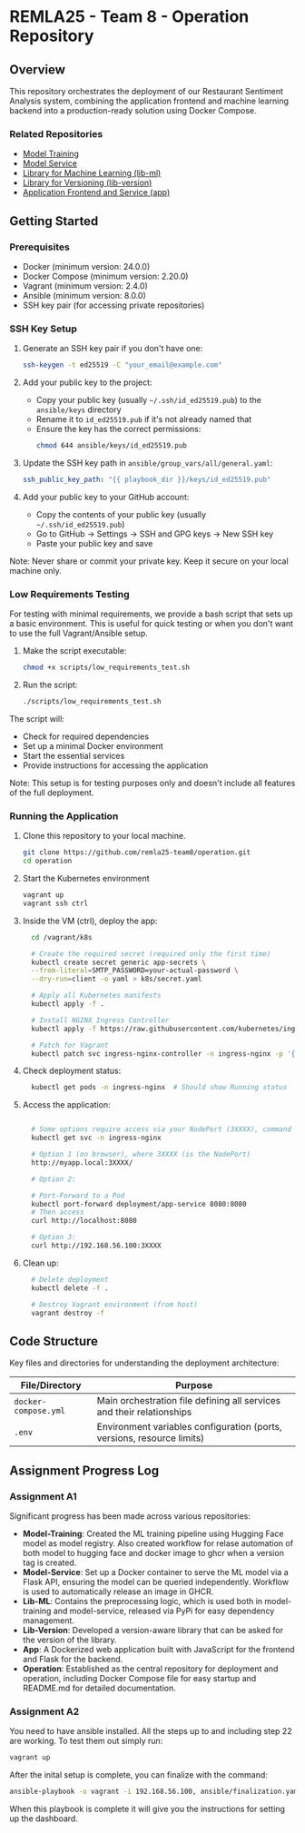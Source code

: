 # REMLA25 - Team 8 - Operation Repository

## Overview

This repository orchestrates the deployment of our Restaurant Sentiment Analysis system, combining the application frontend and machine learning backend into a production-ready solution using Docker Compose.


### Related Repositories

- [Model Training](https://github.com/remla25-team8/model-training)
- [Model Service](https://github.com/remla25-team8/model-service)
- [Library for Machine Learning (lib-ml)](https://github.com/remla25-team8/lib-ml)
- [Library for Versioning (lib-version)](https://github.com/remla25-team8/lib-version)
- [Application Frontend and Service (app)](https://github.com/remla25-team8/app)

## Getting Started

### Prerequisites

- Docker (minimum version: 24.0.0)
- Docker Compose (minimum version: 2.20.0)
- Vagrant (minimum version: 2.4.0)
- Ansible (minimum version: 8.0.0)
- SSH key pair (for accessing private repositories)

### SSH Key Setup

1. Generate an SSH key pair if you don't have one:
   ```bash
   ssh-keygen -t ed25519 -C "your_email@example.com"
   ```

2. Add your public key to the project:
   - Copy your public key (usually `~/.ssh/id_ed25519.pub`) to the `ansible/keys` directory
   - Rename it to `id_ed25519.pub` if it's not already named that
   - Ensure the key has the correct permissions:
     ```bash
     chmod 644 ansible/keys/id_ed25519.pub
     ```

3. Update the SSH key path in `ansible/group_vars/all/general.yaml`:
   ```yaml
   ssh_public_key_path: "{{ playbook_dir }}/keys/id_ed25519.pub"
   ```

4. Add your public key to your GitHub account:
   - Copy the contents of your public key (usually `~/.ssh/id_ed25519.pub`)
   - Go to GitHub → Settings → SSH and GPG keys → New SSH key
   - Paste your public key and save

Note: Never share or commit your private key. Keep it secure on your local machine only.

### Low Requirements Testing

For testing with minimal requirements, we provide a bash script that sets up a basic environment. This is useful for quick testing or when you don't want to use the full Vagrant/Ansible setup.

1. Make the script executable:
   ```bash
   chmod +x scripts/low_requirements_test.sh
   ```

2. Run the script:
   ```bash
   ./scripts/low_requirements_test.sh
   ```

The script will:
- Check for required dependencies
- Set up a minimal Docker environment
- Start the essential services
- Provide instructions for accessing the application

Note: This setup is for testing purposes only and doesn't include all features of the full deployment.

### Running the Application

1. Clone this repository to your local machine.
   ```bash
   git clone https://github.com/remla25-team8/operation.git
   cd operation
   ```

2. Start the Kubernetes environment
    ```bash
    vagrant up
    vagrant ssh ctrl
   ```

3. Inside the VM (ctrl), deploy the app:
    ```bash
      cd /vagrant/k8s

      # Create the required secret (required only the first time)
      kubectl create secret generic app-secrets \
      --from-literal=SMTP_PASSWORD=your-actual-password \
      --dry-run=client -o yaml > k8s/secret.yaml

      # Apply all Kubernetes manifests
      kubectl apply -f .

      # Install NGINX Ingress Controller
      kubectl apply -f https://raw.githubusercontent.com/kubernetes/ingress-nginx/main/deploy/static/provider/baremetal/deploy.yaml

      # Patch for Vagrant
      kubectl patch svc ingress-nginx-controller -n ingress-nginx -p '{"spec":{"type":"NodePort"}}'

   ```

4. Check deployment status:
    ```bash
      kubectl get pods -n ingress-nginx  # Should show Running status   
   ```

5. Access the application:
    ```bash

      # Some options require access via your NodePort (3XXXX), command to find the NodePort: 
      kubectl get svc -n ingress-nginx

      # Option 1 (on browser), where 3XXXX (is the NodePort) 
      http://myapp.local:3XXXX/

      # Option 2: 

      # Port-Forward to a Pod 
      kubectl port-forward deployment/app-service 8080:8080     
      # Then access
      curl http://localhost:8080

      # Option 3:
      curl http://192.168.56.100:3XXXX  
   ```

6. Clean up:
    ```bash
      # Delete deployment
      kubectl delete -f .

      # Destroy Vagrant environment (from host)
      vagrant destroy -f   
   ```

## Code Structure

Key files and directories for understanding the deployment architecture:

| File/Directory | Purpose |
|---------------|---------|
| `docker-compose.yml` | Main orchestration file defining all services and their relationships |
| `.env` | Environment variables configuration (ports, versions, resource limits) |


## Assignment Progress Log

### Assignment A1

Significant progress has been made across various repositories:

- **Model-Training**: Created the ML training pipeline using Hugging Face model as model registry. Also created workflow for relase automation of both model to hugging face and docker image to ghcr when a version tag is created.
- **Model-Service**: Set up a Docker container to serve the ML model via a Flask API, ensuring the model can be queried independently. Workflow is used to automatically release an image in GHCR.
- **Lib-ML**: Contains the preprocessing logic, which is used both in model-training and model-service, released via PyPi for easy dependency management.
- **Lib-Version**: Developed a version-aware library that can be asked for the version of the library.
- **App**: A Dockerized web application built with JavaScript for the frontend and Flask for the backend.
- **Operation**: Established as the central repository for deployment and operation, including Docker Compose file for easy startup and README.md for detailed documentation.

### Assignment A2
You need to have ansible installed. 
All the steps up to and including step 22 are working. To test them out simply run:
```bash
vagrant up
```

After the inital setup is complete, you can finalize with the command:
```bash
ansible-playbook -u vagrant -i 192.168.56.100, ansible/finalization.yaml
```

When this playbook is complete it will give you the instructions for setting up the dashboard.


